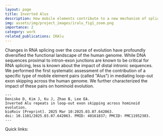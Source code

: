 ```yaml
---
layout: page
title: Inverted Alus
description: How mobile elements contribute to a new mechanism of splicing
img: assets/img/project_images/iralu_fig1_zoom.png
importance: 2
category: work
related_publications: IRAlu
---
```


Changes in RNA splicing over the course of evolution have profoundly diversified the functional landscape of the human genome. While DNA sequences proximal to intron-exon junctions are known to be critical for RNA splicing, less is known about the impact of distal intronic sequences. We performed the first systematic assessment of the contribution of a specific type of mobile element pairs (called "Alus") in mediating loop-out exon skipping across the human genome. We further characterized the impact of these pairs on hominoid evolution.

    ---
    Denisko D, Kim J, Ku J, Zhao B, Lee EA. 
    Inverted Alu repeats in loop-out exon skipping across hominoid evolution. 
    bioRxiv [Preprint]. 2025 Mar 10:2025.03.07.642063. 
    doi: 10.1101/2025.03.07.642063. PMID: 40161837; PMCID: PMC11952303.
    ---

Quick links:
<a href="https://github.com/dcdxy/inverted_alus" target="_blank">
  <i class="fab fa-github fa-lg"></i>
</a>
<a href="https://pmc.ncbi.nlm.nih.gov/articles/PMC11952303/" target="_blank">
  <i class="fas fa-dna fa-lg" title="View on bioRxiv"></i>
</a>

